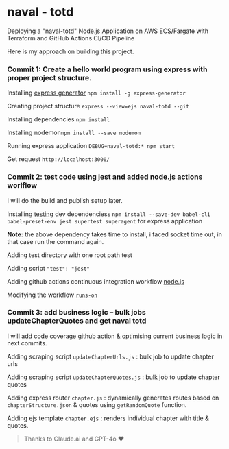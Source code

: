 # naval - totd
Deploying a "naval-totd" Node.js Application on AWS ECS/Fargate with Terraform and GitHub Actions CI/CD Pipeline

Here is my approach on building this project.

### Commit 1: Create a hello world program using express with proper project structure.

Installing [express generator](https://expressjs.com/en/starter/generator.html) ```npm install -g express-generator```

Creating project structure ```express --view=ejs naval-totd --git```

Installing dependencies ```npm install```

Installing nodemon```npm install --save nodemon```

Running express application ```DEBUG=naval-totd:* npm start```

Get request ```http://localhost:3000/```


### Commit 2:  test code using jest and added node.js actions worlflow

I will do the build and publish setup later. 

Installing [testing](https://www.albertgao.xyz/2017/05/24/how-to-test-expressjs-with-jest-and-supertest/) dev dependenciess ```npm install --save-dev babel-cli babel-preset-env jest supertest superagent``` for express application

**Note:** the above dependency takes time to install, i faced socket time out, in that case run the command again.

Adding test directory with one root path test

Adding script ```"test": "jest"``` 

Adding github actions continuous integration workflow [node.js](https://docs.github.com/en/actions/automating-builds-and-tests/building-and-testing-nodejs)

Modifying the workflow [```runs-on```](https://www.youtube.com/watch?v=R8_veQiYBjI)

### Commit 3:  add business logic – bulk jobs updateChapterQuotes and get naval totd

I will add code coverage github action & optimising current business logic in next commits.

Adding scraping script ```updateChapterUrls.js``` : bulk job to update chapter urls

Adding scraping script ```updateChapterQuotes.js``` : bulk job to update chapter quotes

Adding express router ```chapter.js``` : dynamically generates routes based on ```chapterStructure.json``` & quotes using ```getRandomQuote``` function.

Adding ejs template ```chapter.ejs``` : renders individual chapter with title & quotes.

> Thanks to Claude.ai and GPT-4o ♥️